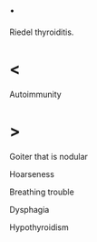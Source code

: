# .

Riedel thyroiditis.

# <

Autoimmunity

# >

Goiter that is nodular

Hoarseness

Breathing trouble

Dysphagia

Hypothyroidism
